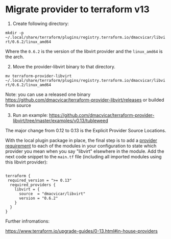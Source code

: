 # Migrate provider to terraform v13


1) Create following directory:


`mkdir -p ~/.local/share/terraform/plugins/registry.terraform.io/dmacvicar/libvirt/0.6.2/linux_amd64`

Where the `0.6.2` is the version of the libvirt provider and the `linux_amd64` is the arch.


2) Move the provider-libvirt binary to that directory.


`mv terraform-provider-libvirt  ~/.local/share/terraform/plugins/registry.terraform.io/dmacvicar/libvirt/0.6.2/linux_amd64`


Note: you can use a released one binary https://github.com/dmacvicar/terraform-provider-libvirt/releases or builded from source

3) Run an example:
https://github.com/dmacvicar/terraform-provider-libvirt/tree/master/examples/v0.13/tubleweed


The major change from 0.12 to 0.13 is the Explicit Provider Source Locations.

With the local plugin package in place, the final step is to add a [provider requirement](https://www.terraform.io/docs/configuration/provider-requirements.html) to each of the modules in your configuration to state which provider you mean when you say "libvirt" elsewhere in the module. Add the next code snippet to the `main.tf` file (including all imported modules using this libvirt provider):

```hcl

terraform {
 required_version = ">= 0.13"
  required_providers {
    libvirt = {
      source  = "dmacvicar/libvirt"
      version = "0.6.2"
    }
  }
}

```


Further infromations:

https://www.terraform.io/upgrade-guides/0-13.html#in-house-providers
